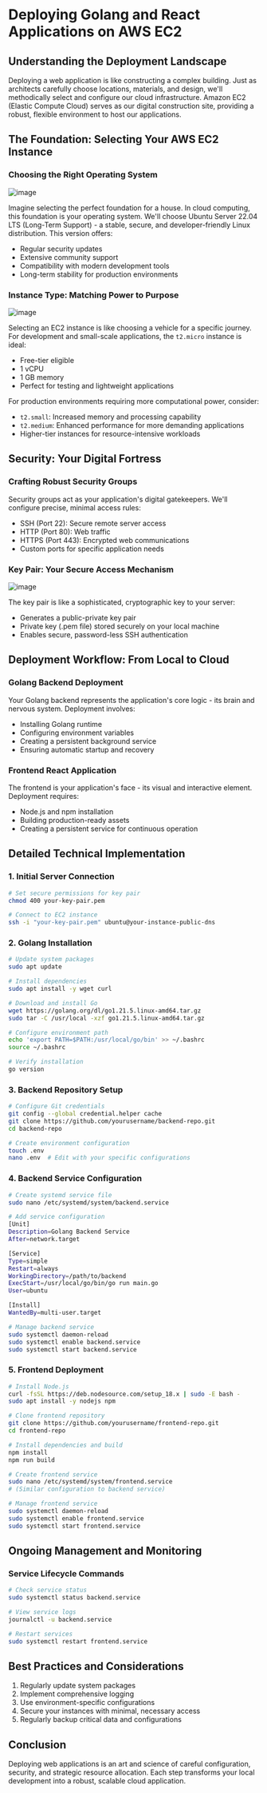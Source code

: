 # Deploying Golang and React Applications on AWS EC2

## Understanding the Deployment Landscape

Deploying a web application is like constructing a complex building. Just as architects carefully choose locations, materials, and design, we'll methodically select and configure our cloud infrastructure. Amazon EC2 (Elastic Compute Cloud) serves as our digital construction site, providing a robust, flexible environment to host our applications.

## The Foundation: Selecting Your AWS EC2 Instance

### Choosing the Right Operating System

![image](https://github.com/user-attachments/assets/31e79a97-3f73-4d05-93c0-676d7a700b73)

Imagine selecting the perfect foundation for a house. In cloud computing, this foundation is your operating system. We'll choose Ubuntu Server 22.04 LTS (Long-Term Support) - a stable, secure, and developer-friendly Linux distribution. This version offers:
- Regular security updates
- Extensive community support
- Compatibility with modern development tools
- Long-term stability for production environments

### Instance Type: Matching Power to Purpose

![image](https://github.com/user-attachments/assets/0e1ac312-4362-41e8-a9d3-70ad515ad84a)

Selecting an EC2 instance is like choosing a vehicle for a specific journey. For development and small-scale applications, the `t2.micro` instance is ideal:
- Free-tier eligible
- 1 vCPU
- 1 GB memory
- Perfect for testing and lightweight applications

For production environments requiring more computational power, consider:
- `t2.small`: Increased memory and processing capability
- `t2.medium`: Enhanced performance for more demanding applications
- Higher-tier instances for resource-intensive workloads

## Security: Your Digital Fortress

### Crafting Robust Security Groups

Security groups act as your application's digital gatekeepers. We'll configure precise, minimal access rules:
- SSH (Port 22): Secure remote server access
- HTTP (Port 80): Web traffic
- HTTPS (Port 443): Encrypted web communications
- Custom ports for specific application needs

### Key Pair: Your Secure Access Mechanism

![image](https://github.com/user-attachments/assets/c02bf0b2-6ed4-4405-8f54-bdf6a388b712)

The key pair is like a sophisticated, cryptographic key to your server:
- Generates a public-private key pair
- Private key (.pem file) stored securely on your local machine
- Enables secure, password-less SSH authentication

## Deployment Workflow: From Local to Cloud

### Golang Backend Deployment

Your Golang backend represents the application's core logic - its brain and nervous system. Deployment involves:
- Installing Golang runtime
- Configuring environment variables
- Creating a persistent background service
- Ensuring automatic startup and recovery

### Frontend React Application

The frontend is your application's face - its visual and interactive element. Deployment requires:
- Node.js and npm installation
- Building production-ready assets
- Creating a persistent service for continuous operation

## Detailed Technical Implementation

### 1. Initial Server Connection
```bash
# Set secure permissions for key pair
chmod 400 your-key-pair.pem

# Connect to EC2 instance
ssh -i "your-key-pair.pem" ubuntu@your-instance-public-dns
```

### 2. Golang Installation
```bash
# Update system packages
sudo apt update

# Install dependencies
sudo apt install -y wget curl

# Download and install Go
wget https://golang.org/dl/go1.21.5.linux-amd64.tar.gz
sudo tar -C /usr/local -xzf go1.21.5.linux-amd64.tar.gz

# Configure environment path
echo 'export PATH=$PATH:/usr/local/go/bin' >> ~/.bashrc
source ~/.bashrc

# Verify installation
go version
```

### 3. Backend Repository Setup
```bash
# Configure Git credentials
git config --global credential.helper cache
git clone https://github.com/yourusername/backend-repo.git
cd backend-repo

# Create environment configuration
touch .env
nano .env  # Edit with your specific configurations
```

### 4. Backend Service Configuration
```bash
# Create systemd service file
sudo nano /etc/systemd/system/backend.service

# Add service configuration
[Unit]
Description=Golang Backend Service
After=network.target

[Service]
Type=simple
Restart=always
WorkingDirectory=/path/to/backend
ExecStart=/usr/local/go/bin/go run main.go
User=ubuntu

[Install]
WantedBy=multi-user.target

# Manage backend service
sudo systemctl daemon-reload
sudo systemctl enable backend.service
sudo systemctl start backend.service
```

### 5. Frontend Deployment
```bash
# Install Node.js
curl -fsSL https://deb.nodesource.com/setup_18.x | sudo -E bash -
sudo apt install -y nodejs npm

# Clone frontend repository
git clone https://github.com/yourusername/frontend-repo.git
cd frontend-repo

# Install dependencies and build
npm install
npm run build

# Create frontend service
sudo nano /etc/systemd/system/frontend.service
# (Similar configuration to backend service)

# Manage frontend service
sudo systemctl daemon-reload
sudo systemctl enable frontend.service
sudo systemctl start frontend.service
```

## Ongoing Management and Monitoring

### Service Lifecycle Commands
```bash
# Check service status
sudo systemctl status backend.service

# View service logs
journalctl -u backend.service

# Restart services
sudo systemctl restart frontend.service
```

## Best Practices and Considerations

1. Regularly update system packages
2. Implement comprehensive logging
3. Use environment-specific configurations
4. Secure your instances with minimal, necessary access
5. Regularly backup critical data and configurations

## Conclusion

Deploying web applications is an art and science of careful configuration, security, and strategic resource allocation. Each step transforms your local development into a robust, scalable cloud application.
